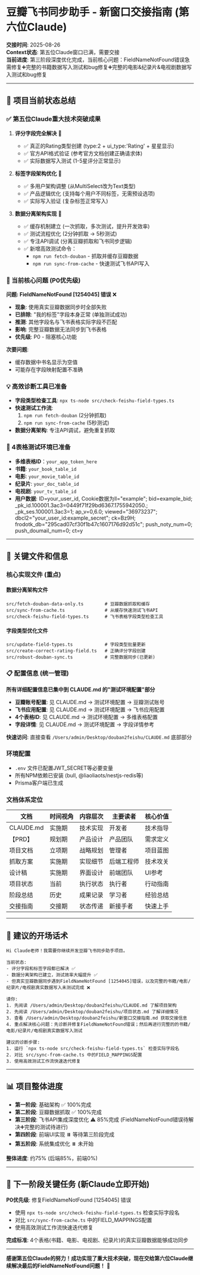 # 豆瓣飞书同步助手 - 新窗口交接指南 (第六位Claude)

**交接时间**: 2025-08-26  
**Context状态**: 第五位Claude窗口已满，需要交接  
**当前进度**: 第三阶段深度优化完成，当前核心问题：FieldNameNotFound错误急需修复➕完整的书籍数据写入测试和bug修复➕完整的电影&纪录片&电视剧数据写入测试和bug修复

---

## 🎯 项目当前状态总结

### ✅ 第五位Claude重大技术突破成果
1. **评分字段完全解决** 🌟
   - ✅ 真正的Rating类型创建 (type:2 + ui_type:'Rating' + 星星显示)
   - ✅ 官方API格式验证 (参考官方文档创建正确请求体)
   - ✅ 实际数据写入测试 (1-5星评分正常显示)

2. **标签字段架构优化** 🌟  
   - ✅ 多用户架构调整 (从MultiSelect改为Text类型)
   - ✅ 产品逻辑优化 (支持每个用户不同标签，无需预设选项)
   - ✅ 实际写入验证 (复杂标签正常写入)

3. **数据分离架构实现** 🚀
   - ✅ 缓存机制建立 (一次抓取，多次测试，提升开发效率)
   - ✅ 测试流程优化 (2分钟抓取 → 5秒测试)
   - ✅ 专注API调试 (分离豆瓣抓取和飞书同步逻辑)
   - ✅ 新增高效测试命令：
     - `npm run fetch-douban` - 抓取并缓存豆瓣数据
     - `npm run sync-from-cache` - 快速测试飞书API写入

### 🚨 当前核心问题 (P0优先级)

**问题: FieldNameNotFound [1254045] 错误** ❌
- **现象**: 使用真实豆瓣数据同步时全部失败
- **已排除**: "我的标签"字段本身正常 (单独测试成功)
- **推测**: 其他字段名与飞书表格实际字段不匹配
- **影响**: 完整豆瓣数据无法同步到飞书表格
- **优先级**: P0 - 阻塞核心功能

**次要问题**:
- 缓存数据中书名显示为空值
- 可能存在字段映射配置不准确

### 💡 高效诊断工具已准备
- **字段类型检查工具**: `npx ts-node src/check-feishu-field-types.ts`
- **快速测试工作流**: 
  1. `npm run fetch-douban` (2分钟抓取)
  2. `npm run sync-from-cache` (5秒测试)
- **数据分离架构**: 专注API调试，避免重复抓取

### 🎯 4表格测试环境已准备
- **多维表格ID**：`your_app_token_here`
- **书籍**: `your_book_table_id` 
- **电影**: `your_movie_table_id`  
- **纪录片**: `your_doc_table_id`
- **电视剧**: `your_tv_table_id`
- **用户数据**: ID=your_user_id, Cookie数据为ll="example"; bid=example_bid; _pk_id.100001.3ac3=0449f71f29bd6367.1755942050.; _pk_ses.100001.3ac3=1; ap_v=0,6.0; viewed="36973237"; dbcl2="your_user_id:example_secret"; ck=Bz9H; frodotk_db="295cad07cf30f1b47c1607176d92d51c"; push_noty_num=0; push_doumail_num=0; ct=y

---

## 📁 关键文件和信息

### 核心实现文件 (重点)

#### 数据分离架构文件
```
src/fetch-douban-data-only.ts        # 豆瓣数据抓取和缓存
src/sync-from-cache.ts               # 从缓存快速测试飞书API  
src/check-feishu-field-types.ts      # 飞书表格字段类型检查工具
```

#### 字段类型优化文件
```
src/update-field-types.ts            # 字段类型批量更新
src/create-correct-rating-field.ts   # 正确评分字段创建
src/robust-douban-sync.ts            # 完整数据同步(已更新)
```

### 📋 配置信息 (统一管理)
**所有详细配置信息已集中到 CLAUDE.md 的"测试环境配置"部分**

- **豆瓣账号配置**: 见 CLAUDE.md → 测试环境配置 → 豆瓣测试账号
- **飞书应用配置**: 见 CLAUDE.md → 测试环境配置 → 飞书应用配置  
- **4个表格ID**: 见 CLAUDE.md → 测试环境配置 → 多维表格配置
- **字段详情**: 见 CLAUDE.md → 测试环境配置 → 字段详情参考

**快速访问**: 直接查看 `/Users/admin/Desktop/douban2feishu/CLAUDE.md` 底部部分

### 环境配置
- `.env` 文件已配置JWT_SECRET等必要变量
- 所有NPM依赖已安装 (bull, @liaoliaots/nestjs-redis等)
- Prisma客户端已生成

### 文档体系定位
| 文档        | 时间视角 | 内容层次 | 主要读者  | 核心价值 |
|-----------|------|------|-------|------|
| CLAUDE.md | 实施期  | 技术实现 | 开发者   | 技术指导 |
| 【PRD】     | 规划期  | 产品设计 | 产品团队  | 需求定义 |
| 项目文档      | 立项期  | 战略规划 | 管理者   | 项目蓝图 |
| 抓取方案      | 实施期  | 实现细节 | 后端工程师 | 技术攻关 |
| 设计稿       | 实施期  | 界面设计 | 前端团队  | UI参考 |
| 项目状态      | 当前   | 执行状态 | 执行者   | 行动指南 |
| 阶段总结      | 历史   | 成果记录 | 学习者   | 经验总结 |
| 交接指南      | 交接期  | 状态传递 | 新接手者  | 快速上手 |


---

## 💬 建议的开场话术

```
Hi Claude老师！我需要你继续开发豆瓣飞书同步助手项目。

当前状态:
- 评分字段和标签字段都已解决 ✅
- 数据分离架构已建立，测试效率大幅提升 ✅
- 但真实豆瓣数据同步遇到FieldNameNotFound [1254045]错误，以及完整的书籍/电影/纪录片/电视剧真实数据写入未测试完成 ❌

请你:
1. 先阅读 /Users/admin/Desktop/douban2feishu/CLAUDE.md 了解项目架构
2. 先阅读 /Users/admin/Desktop/douban2feishu/项目状态.md 了解详细情况
3. 查看 /Users/admin/Desktop/douban2feishu/新窗口交接指南.md 获取交接信息
4. 重点解决核心问题：先诊断并修复FieldNameNotFound错误；然后再进行完整的的书籍/电影/纪录片/电视剧真实数据写入测试

建议的诊断步骤:
1. 运行 `npx ts-node src/check-feishu-field-types.ts` 检查实际字段名
2. 对比 src/sync-from-cache.ts 中的FIELD_MAPPINGS配置
3. 使用高效测试工作流快速迭代修复

```

---

## 📊 项目整体进度

- **第一阶段**: 基础架构 ✅ 100%完成
- **第二阶段**: 豆瓣数据抓取 ✅ 100%完成  
- **第三阶段**: 飞书API集成深度优化 ⚠️ 85%完成 (FieldNameNotFound错误待解决➕完整的测试待进行)
- **第四阶段**: 前端UI实现 ⏸️ 等待第三阶段完成
- **第五阶段**: 系统集成优化 ⏸️ 未开始

**整体进度**: 约75% (后端85%，前端0%)

---

## 🎯 下一阶段关键任务 (新Claude立即开始)

**P0优先级**: 修复FieldNameNotFound [1254045] 错误
- 使用 `npx ts-node src/check-feishu-field-types.ts` 检查实际字段名
- 对比 `src/sync-from-cache.ts` 中的FIELD_MAPPINGS配置
- 使用高效测试工作流快速迭代修复

**完成标准**: 4个表格(书籍、电影、电视剧、纪录片)的真实豆瓣数据能够成功同步

---

**感谢第五位Claude的努力！成功实现了重大技术突破，现在交给第六位Claude继续解决最后的FieldNameNotFound问题！** 🚀